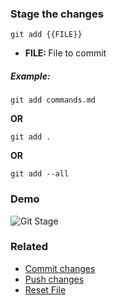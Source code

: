 ### Stage the changes

`git add {{FILE}}`

- <b>FILE: </b> File to commit

##### Example:

`git add commands.md`

**OR**

`git add .`

**OR**

`git add --all`

### Demo

<img src="../../gifs/git-stage.gif" alt="Git Stage"/>

### Related

- [Commit changes](git-commit.md)
- [Push changes](git-push.md)
- [Reset File](git-reset.md)
